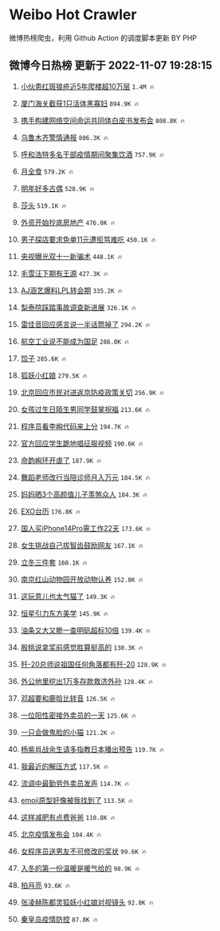 # Weibo Hot Crawler 



微博热榜爬虫，利用 Github Action 的调度脚本更新 BY PHP 


## 微博今日热榜 更新于 2022-11-07 19:28:15 
1. [小伙患红斑狼疮近5年爬楼超10万层](https://s.weibo.com/weibo?q=%23%E5%B0%8F%E4%BC%99%E6%82%A3%E7%BA%A2%E6%96%91%E7%8B%BC%E7%96%AE%E8%BF%915%E5%B9%B4%E7%88%AC%E6%A5%BC%E8%B6%8510%E4%B8%87%E5%B1%82%23&t=31&band_rank=1&Refer=top) `1.4M 🔥` 

1. [厦门海关截获1只活体黑寡妇](https://s.weibo.com/weibo?q=%23%E5%8E%A6%E9%97%A8%E6%B5%B7%E5%85%B3%E6%88%AA%E8%8E%B71%E5%8F%AA%E6%B4%BB%E4%BD%93%E9%BB%91%E5%AF%A1%E5%A6%87%23&t=31&band_rank=2&Refer=top) `894.9K 🔥` 

1. [携手构建网络空间命运共同体白皮书发布会](https://s.weibo.com/weibo?q=%23%E6%90%BA%E6%89%8B%E6%9E%84%E5%BB%BA%E7%BD%91%E7%BB%9C%E7%A9%BA%E9%97%B4%E5%91%BD%E8%BF%90%E5%85%B1%E5%90%8C%E4%BD%93%E7%99%BD%E7%9A%AE%E4%B9%A6%E5%8F%91%E5%B8%83%E4%BC%9A%23&t=31&band_rank=3&Refer=top) `808.8K 🔥` 

1. [乌鲁木齐警情通报](https://s.weibo.com/weibo?q=%23%E4%B9%8C%E9%B2%81%E6%9C%A8%E9%BD%90%E8%AD%A6%E6%83%85%E9%80%9A%E6%8A%A5%23&t=31&band_rank=4&Refer=top) `806.3K 🔥` 

1. [呼和浩特多名干部疫情期间聚集饮酒](https://s.weibo.com/weibo?q=%23%E5%91%BC%E5%92%8C%E6%B5%A9%E7%89%B9%E5%A4%9A%E5%90%8D%E5%B9%B2%E9%83%A8%E7%96%AB%E6%83%85%E6%9C%9F%E9%97%B4%E8%81%9A%E9%9B%86%E9%A5%AE%E9%85%92%23&t=31&band_rank=5&Refer=top) `757.9K 🔥` 

1. [月全食](https://s.weibo.com/weibo?q=%E6%9C%88%E5%85%A8%E9%A3%9F&t=31&band_rank=6&Refer=top) `579.2K 🔥` 

1. [明年好多古偶](https://s.weibo.com/weibo?q=%23%E6%98%8E%E5%B9%B4%E5%A5%BD%E5%A4%9A%E5%8F%A4%E5%81%B6%23&t=31&band_rank=7&Refer=top) `528.9K 🔥` 

1. [莎头](https://s.weibo.com/weibo?q=%E8%8E%8E%E5%A4%B4&t=31&band_rank=8&Refer=top) `519.1K 🔥` 

1. [外资开始抄底房地产](https://s.weibo.com/weibo?q=%23%E5%A4%96%E8%B5%84%E5%BC%80%E5%A7%8B%E6%8A%84%E5%BA%95%E6%88%BF%E5%9C%B0%E4%BA%A7%23&t=31&band_rank=9&Refer=top) `476.0K 🔥` 

1. [男子探店要求免单11元遭拒骂难吃](https://s.weibo.com/weibo?q=%23%E7%94%B7%E5%AD%90%E6%8E%A2%E5%BA%97%E8%A6%81%E6%B1%82%E5%85%8D%E5%8D%9511%E5%85%83%E9%81%AD%E6%8B%92%E9%AA%82%E9%9A%BE%E5%90%83%23&t=31&band_rank=10&Refer=top) `450.1K 🔥` 

1. [央视曝光双十一新骗术](https://s.weibo.com/weibo?q=%23%E5%A4%AE%E8%A7%86%E6%9B%9D%E5%85%89%E5%8F%8C%E5%8D%81%E4%B8%80%E6%96%B0%E9%AA%97%E6%9C%AF%23&t=31&band_rank=11&Refer=top) `448.1K 🔥` 

1. [毛雪汪下期有王源](https://s.weibo.com/weibo?q=%23%E6%AF%9B%E9%9B%AA%E6%B1%AA%E4%B8%8B%E6%9C%9F%E6%9C%89%E7%8E%8B%E6%BA%90%23&t=31&band_rank=12&Refer=top) `427.3K 🔥` 

1. [AJ涵艺爆料LPL转会期](https://s.weibo.com/weibo?q=%23AJ%E6%B6%B5%E8%89%BA%E7%88%86%E6%96%99LPL%E8%BD%AC%E4%BC%9A%E6%9C%9F%23&t=31&band_rank=13&Refer=top) `335.2K 🔥` 

1. [梨泰院踩踏事故调查新进展](https://s.weibo.com/weibo?q=%23%E6%A2%A8%E6%B3%B0%E9%99%A2%E8%B8%A9%E8%B8%8F%E4%BA%8B%E6%95%85%E8%B0%83%E6%9F%A5%E6%96%B0%E8%BF%9B%E5%B1%95%23&t=31&band_rank=14&Refer=top) `326.1K 🔥` 

1. [雷佳音回应感言说一半话筒掉了](https://s.weibo.com/weibo?q=%23%E9%9B%B7%E4%BD%B3%E9%9F%B3%E5%9B%9E%E5%BA%94%E6%84%9F%E8%A8%80%E8%AF%B4%E4%B8%80%E5%8D%8A%E8%AF%9D%E7%AD%92%E6%8E%89%E4%BA%86%23&t=31&band_rank=15&Refer=top) `294.2K 🔥` 

1. [航空工业说不能成为国足](https://s.weibo.com/weibo?q=%23%E8%88%AA%E7%A9%BA%E5%B7%A5%E4%B8%9A%E8%AF%B4%E4%B8%8D%E8%83%BD%E6%88%90%E4%B8%BA%E5%9B%BD%E8%B6%B3%23&t=31&band_rank=16&Refer=top) `286.0K 🔥` 

1. [饺子](https://s.weibo.com/weibo?q=%E9%A5%BA%E5%AD%90&t=31&band_rank=17&Refer=top) `285.6K 🔥` 

1. [狐妖小红娘](https://s.weibo.com/weibo?q=%E7%8B%90%E5%A6%96%E5%B0%8F%E7%BA%A2%E5%A8%98&t=31&band_rank=18&Refer=top) `279.5K 🔥` 

1. [北京回应市民对进返京防疫政策关切](https://s.weibo.com/weibo?q=%23%E5%8C%97%E4%BA%AC%E5%9B%9E%E5%BA%94%E5%B8%82%E6%B0%91%E5%AF%B9%E8%BF%9B%E8%BF%94%E4%BA%AC%E9%98%B2%E7%96%AB%E6%94%BF%E7%AD%96%E5%85%B3%E5%88%87%23&t=31&band_rank=19&Refer=top) `256.9K 🔥` 

1. [女孩过生日陌生男同学鼓掌祝福](https://s.weibo.com/weibo?q=%23%E5%A5%B3%E5%AD%A9%E8%BF%87%E7%94%9F%E6%97%A5%E9%99%8C%E7%94%9F%E7%94%B7%E5%90%8C%E5%AD%A6%E9%BC%93%E6%8E%8C%E7%A5%9D%E7%A6%8F%23&t=31&band_rank=20&Refer=top) `213.6K 🔥` 

1. [程序员看李峋代码来上分](https://s.weibo.com/weibo?q=%23%E7%A8%8B%E5%BA%8F%E5%91%98%E7%9C%8B%E6%9D%8E%E5%B3%8B%E4%BB%A3%E7%A0%81%E6%9D%A5%E4%B8%8A%E5%88%86%23&t=31&band_rank=21&Refer=top) `194.7K 🔥` 

1. [官方回应学生跪地唱征服视频](https://s.weibo.com/weibo?q=%23%E5%AE%98%E6%96%B9%E5%9B%9E%E5%BA%94%E5%AD%A6%E7%94%9F%E8%B7%AA%E5%9C%B0%E5%94%B1%E5%BE%81%E6%9C%8D%E8%A7%86%E9%A2%91%23&t=31&band_rank=22&Refer=top) `190.6K 🔥` 

1. [命韵峋环开虐了](https://s.weibo.com/weibo?q=%23%E5%91%BD%E9%9F%B5%E5%B3%8B%E7%8E%AF%E5%BC%80%E8%99%90%E4%BA%86%23&t=31&band_rank=23&Refer=top) `187.9K 🔥` 

1. [舞蹈老师改行当陪诊师月入万元](https://s.weibo.com/weibo?q=%23%E8%88%9E%E8%B9%88%E8%80%81%E5%B8%88%E6%94%B9%E8%A1%8C%E5%BD%93%E9%99%AA%E8%AF%8A%E5%B8%88%E6%9C%88%E5%85%A5%E4%B8%87%E5%85%83%23&t=31&band_rank=24&Refer=top) `184.5K 🔥` 

1. [妈妈晒3个高颜值儿子羡煞众人](https://s.weibo.com/weibo?q=%23%E5%A6%88%E5%A6%88%E6%99%923%E4%B8%AA%E9%AB%98%E9%A2%9C%E5%80%BC%E5%84%BF%E5%AD%90%E7%BE%A1%E7%85%9E%E4%BC%97%E4%BA%BA%23&t=31&band_rank=25&Refer=top) `184.3K 🔥` 

1. [EXO台历](https://s.weibo.com/weibo?q=EXO%E5%8F%B0%E5%8E%86&t=31&band_rank=26&Refer=top) `176.8K 🔥` 

1. [国人买iPhone14Pro需工作22天](https://s.weibo.com/weibo?q=%23%E5%9B%BD%E4%BA%BA%E4%B9%B0iPhone14Pro%E9%9C%80%E5%B7%A5%E4%BD%9C22%E5%A4%A9%23&t=31&band_rank=27&Refer=top) `173.6K 🔥` 

1. [女生挑战自己拔智齿鼓励网友](https://s.weibo.com/weibo?q=%23%E5%A5%B3%E7%94%9F%E6%8C%91%E6%88%98%E8%87%AA%E5%B7%B1%E6%8B%94%E6%99%BA%E9%BD%BF%E9%BC%93%E5%8A%B1%E7%BD%91%E5%8F%8B%23&t=31&band_rank=28&Refer=top) `167.1K 🔥` 

1. [立冬三件套](https://s.weibo.com/weibo?q=%23%E7%AB%8B%E5%86%AC%E4%B8%89%E4%BB%B6%E5%A5%97%23&t=31&band_rank=29&Refer=top) `160.1K 🔥` 

1. [南京红山动物园开放动物认养](https://s.weibo.com/weibo?q=%23%E5%8D%97%E4%BA%AC%E7%BA%A2%E5%B1%B1%E5%8A%A8%E7%89%A9%E5%9B%AD%E5%BC%80%E6%94%BE%E5%8A%A8%E7%89%A9%E8%AE%A4%E5%85%BB%23&t=31&band_rank=30&Refer=top) `152.8K 🔥` 

1. [这玩意儿也太气猫了](https://s.weibo.com/weibo?q=%23%E8%BF%99%E7%8E%A9%E6%84%8F%E5%84%BF%E4%B9%9F%E5%A4%AA%E6%B0%94%E7%8C%AB%E4%BA%86%23&t=31&band_rank=31&Refer=top) `149.3K 🔥` 

1. [恒星引力东方美学](https://s.weibo.com/weibo?q=%23%E6%81%92%E6%98%9F%E5%BC%95%E5%8A%9B%E4%B8%9C%E6%96%B9%E7%BE%8E%E5%AD%A6%23&t=31&band_rank=32&Refer=top) `145.9K 🔥` 

1. [油条又大又脆一查明矾超标10倍](https://s.weibo.com/weibo?q=%23%E6%B2%B9%E6%9D%A1%E5%8F%88%E5%A4%A7%E5%8F%88%E8%84%86%E4%B8%80%E6%9F%A5%E6%98%8E%E7%9F%BE%E8%B6%85%E6%A0%8710%E5%80%8D%23&t=31&band_rank=33&Refer=top) `139.4K 🔥` 

1. [殷桃说拿奖前感觉胜算挺高的](https://s.weibo.com/weibo?q=%23%E6%AE%B7%E6%A1%83%E8%AF%B4%E6%8B%BF%E5%A5%96%E5%89%8D%E6%84%9F%E8%A7%89%E8%83%9C%E7%AE%97%E6%8C%BA%E9%AB%98%E7%9A%84%23&t=31&band_rank=34&Refer=top) `130.3K 🔥` 

1. [歼-20总师说祖国任何角落都有歼-20](https://s.weibo.com/weibo?q=%23%E6%AD%BC-20%E6%80%BB%E5%B8%88%E8%AF%B4%E7%A5%96%E5%9B%BD%E4%BB%BB%E4%BD%95%E8%A7%92%E8%90%BD%E9%83%BD%E6%9C%89%E6%AD%BC-20%23&t=31&band_rank=35&Refer=top) `128.9K 🔥` 

1. [外公地里挖出1万多存款救济外孙](https://s.weibo.com/weibo?q=%23%E5%A4%96%E5%85%AC%E5%9C%B0%E9%87%8C%E6%8C%96%E5%87%BA1%E4%B8%87%E5%A4%9A%E5%AD%98%E6%AC%BE%E6%95%91%E6%B5%8E%E5%A4%96%E5%AD%99%23&t=31&band_rank=36&Refer=top) `128.4K 🔥` 

1. [邓超要和鹿晗比转音](https://s.weibo.com/weibo?q=%23%E9%82%93%E8%B6%85%E8%A6%81%E5%92%8C%E9%B9%BF%E6%99%97%E6%AF%94%E8%BD%AC%E9%9F%B3%23&t=31&band_rank=37&Refer=top) `126.5K 🔥` 

1. [一位阳性密接外卖员的一天](https://s.weibo.com/weibo?q=%23%E4%B8%80%E4%BD%8D%E9%98%B3%E6%80%A7%E5%AF%86%E6%8E%A5%E5%A4%96%E5%8D%96%E5%91%98%E7%9A%84%E4%B8%80%E5%A4%A9%23&t=31&band_rank=38&Refer=top) `125.6K 🔥` 

1. [一只会做鬼脸的小猫](https://s.weibo.com/weibo?q=%23%E4%B8%80%E5%8F%AA%E4%BC%9A%E5%81%9A%E9%AC%BC%E8%84%B8%E7%9A%84%E5%B0%8F%E7%8C%AB%23&t=31&band_rank=39&Refer=top) `121.2K 🔥` 

1. [杨紫肖战余生请多指教日本播出预告](https://s.weibo.com/weibo?q=%23%E6%9D%A8%E7%B4%AB%E8%82%96%E6%88%98%E4%BD%99%E7%94%9F%E8%AF%B7%E5%A4%9A%E6%8C%87%E6%95%99%E6%97%A5%E6%9C%AC%E6%92%AD%E5%87%BA%E9%A2%84%E5%91%8A%23&t=31&band_rank=40&Refer=top) `119.7K 🔥` 

1. [我最近的解压方式](https://s.weibo.com/weibo?q=%23%E6%88%91%E6%9C%80%E8%BF%91%E7%9A%84%E8%A7%A3%E5%8E%8B%E6%96%B9%E5%BC%8F%23&t=31&band_rank=41&Refer=top) `117.5K 🔥` 

1. [流调中最勤劳外卖员发声](https://s.weibo.com/weibo?q=%23%E6%B5%81%E8%B0%83%E4%B8%AD%E6%9C%80%E5%8B%A4%E5%8A%B3%E5%A4%96%E5%8D%96%E5%91%98%E5%8F%91%E5%A3%B0%23&t=31&band_rank=42&Refer=top) `114.7K 🔥` 

1. [emoji原型好像被我找到了](https://s.weibo.com/weibo?q=%23emoji%E5%8E%9F%E5%9E%8B%E5%A5%BD%E5%83%8F%E8%A2%AB%E6%88%91%E6%89%BE%E5%88%B0%E4%BA%86%23&t=31&band_rank=43&Refer=top) `113.5K 🔥` 

1. [这样减肥有点费爸爸](https://s.weibo.com/weibo?q=%23%E8%BF%99%E6%A0%B7%E5%87%8F%E8%82%A5%E6%9C%89%E7%82%B9%E8%B4%B9%E7%88%B8%E7%88%B8%23&t=31&band_rank=44&Refer=top) `110.8K 🔥` 

1. [北京疫情发布会](https://s.weibo.com/weibo?q=%23%E5%8C%97%E4%BA%AC%E7%96%AB%E6%83%85%E5%8F%91%E5%B8%83%E4%BC%9A%23&t=31&band_rank=45&Refer=top) `104.4K 🔥` 

1. [女程序员送男友不可修改的奖状](https://s.weibo.com/weibo?q=%23%E5%A5%B3%E7%A8%8B%E5%BA%8F%E5%91%98%E9%80%81%E7%94%B7%E5%8F%8B%E4%B8%8D%E5%8F%AF%E4%BF%AE%E6%94%B9%E7%9A%84%E5%A5%96%E7%8A%B6%23&t=31&band_rank=46&Refer=top) `99.6K 🔥` 

1. [入冬的第一份温暖是暖气给的](https://s.weibo.com/weibo?q=%23%E5%85%A5%E5%86%AC%E7%9A%84%E7%AC%AC%E4%B8%80%E4%BB%BD%E6%B8%A9%E6%9A%96%E6%98%AF%E6%9A%96%E6%B0%94%E7%BB%99%E7%9A%84%23&t=31&band_rank=47&Refer=top) `98.9K 🔥` 

1. [拍月亮](https://s.weibo.com/weibo?q=%E6%8B%8D%E6%9C%88%E4%BA%AE&t=31&band_rank=48&Refer=top) `93.6K 🔥` 

1. [张凌赫陈都灵狐妖小红娘对视镜头](https://s.weibo.com/weibo?q=%23%E5%BC%A0%E5%87%8C%E8%B5%AB%E9%99%88%E9%83%BD%E7%81%B5%E7%8B%90%E5%A6%96%E5%B0%8F%E7%BA%A2%E5%A8%98%E5%AF%B9%E8%A7%86%E9%95%9C%E5%A4%B4%23&t=31&band_rank=49&Refer=top) `92.8K 🔥` 

1. [秦皇岛疫情防控](https://s.weibo.com/weibo?q=%E7%A7%A6%E7%9A%87%E5%B2%9B%E7%96%AB%E6%83%85%E9%98%B2%E6%8E%A7&t=31&band_rank=50&Refer=top) `87.8K 🔥` 

